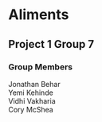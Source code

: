 # Aliments
## Project 1 Group 7
### Group Members
Jonathan Behar <br>
Yemi Kehinde <br>
Vidhi Vakharia <br>
Cory McShea <br>
